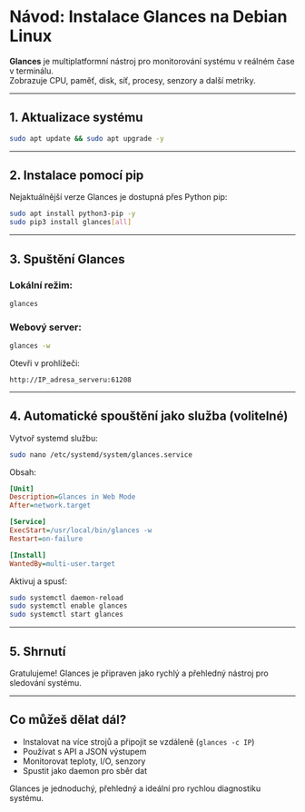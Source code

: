 # Návod: Instalace Glances na Debian Linux

**Glances** je multiplatformní nástroj pro monitorování systému v reálném čase v terminálu.  
Zobrazuje CPU, paměť, disk, síť, procesy, senzory a další metriky.

---

## 1. Aktualizace systému

```bash
sudo apt update && sudo apt upgrade -y
```

---

## 2. Instalace pomocí pip

Nejaktuálnější verze Glances je dostupná přes Python pip:

```bash
sudo apt install python3-pip -y
sudo pip3 install glances[all]
```

---

## 3. Spuštění Glances

### Lokální režim:

```bash
glances
```

### Webový server:

```bash
glances -w
```

Otevři v prohlížeči:

```
http://IP_adresa_serveru:61208
```

---

## 4. Automatické spouštění jako služba (volitelné)

Vytvoř systemd službu:

```bash
sudo nano /etc/systemd/system/glances.service
```

Obsah:

```ini
[Unit]
Description=Glances in Web Mode
After=network.target

[Service]
ExecStart=/usr/local/bin/glances -w
Restart=on-failure

[Install]
WantedBy=multi-user.target
```

Aktivuj a spusť:

```bash
sudo systemctl daemon-reload
sudo systemctl enable glances
sudo systemctl start glances
```

---

## 5. Shrnutí

Gratulujeme! Glances je připraven jako rychlý a přehledný nástroj pro sledování systému.

---

## Co můžeš dělat dál?

- Instalovat na více strojů a připojit se vzdáleně (`glances -c IP`)
- Používat s API a JSON výstupem
- Monitorovat teploty, I/O, senzory
- Spustit jako daemon pro sběr dat

Glances je jednoduchý, přehledný a ideální pro rychlou diagnostiku systému.
